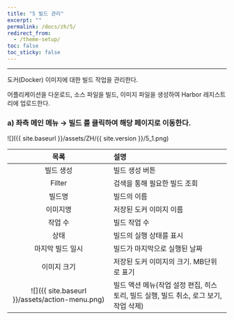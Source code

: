 ```yaml
---
title: "5 빌드 관리"
excerpt: ""
permalink: /docs/zh/5/
redirect_from:
  - /theme-setup/
toc: false
toc_sticky: false
---
```


---
도커\(Docker\) 이미지에 대한 빌드 작업을 관리한다.

어플리케이션을 다운로드, 소스 파일을 빌드, 이미지 파일을 생성하여 Harbor 레지스트리에 업로드한다.

### a\) 좌측 메인 메뉴 → 빌드 를 클릭하여 해당 페이지로 이동한다.

![]({{ site.baseurl }}/assets/ZH/{{ site.version }}/5_1.png)

|                     **목록**                     | **설명**                                               |
| :--------------------------------------------: | :--------------------------------------------------- |
|                     빌드 생성                      | 빌드 생성 버튼                                             |
|                     Filter                     | 검색을 통해 필요한 빌드 조회                                     |
|                      빌드명                       | 빌드의 이름                                               |
|                      이미지명                      | 저장된 도커 이미지 이름                                        |
|                      작업 수                      | 빌드 작업 수                                              |
|                       상태                       | 빌드의 실행 상태를 표시                                        |
|                   마지막 빌드 일시                    | 빌드가 마지막으로 실행된 날짜                                     |
|                     이미지 크기                     | 저장된 도커 이미지의 크기. MB단위로 표기                             |
| ![]({{ site.baseurl }}/assets/action-menu.png) | 빌드 액션 메뉴(작업 설정 편집, 히스토리, 빌드 실행, 빌드 취소, 로그 보기, 작업 삭제) |
